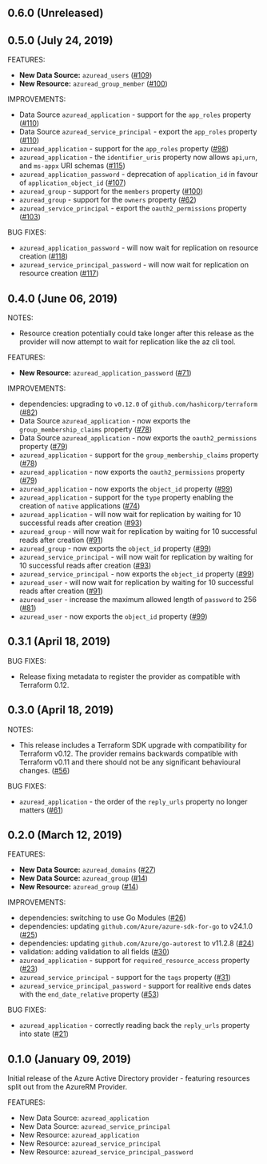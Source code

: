 ## 0.6.0 (Unreleased)
## 0.5.0 (July 24, 2019)

FEATURES:

* **New Data Source:** `azuread_users` ([#109](https://github.com/terraform-providers/terraform-provider-azuread/issues/109))
* **New Resource:** `azuread_group_member` ([#100](https://github.com/terraform-providers/terraform-provider-azuread/issues/100))

IMPROVEMENTS:

* Data Source `azuread_application` - support for the `app_roles` property ([#110](https://github.com/terraform-providers/terraform-provider-azuread/issues/110))
* Data Source `azuread_service_principal` - export the `app_roles` property ([#110](https://github.com/terraform-providers/terraform-provider-azuread/issues/110))
* `azuread_application` - support for the `app_roles` property ([#98](https://github.com/terraform-providers/terraform-provider-azuread/issues/98))
* `azuread_application` - the `identifier_uris` property now allows `api`,`urn`, and `ms-appx` URI schemas ([#115](https://github.com/terraform-providers/terraform-provider-azuread/issues/115))
* `azuread_application_password` - deprecation of `application_id` in favour of `application_object_id` ([#107](https://github.com/terraform-providers/terraform-provider-azuread/issues/107))
* `azuread_group` - support for the `members` property ([#100](https://github.com/terraform-providers/terraform-provider-azuread/issues/100))
* `azuread_group` - support for the `owners` property ([#62](https://github.com/terraform-providers/terraform-provider-azuread/issues/62))
* `azuread_service_principal` - export the `oauth2_permissions` property ([#103](https://github.com/terraform-providers/terraform-provider-azuread/issues/103))

BUG FIXES:

* `azuread_application_password` - will now wait for replication on resource creation ([#118](https://github.com/terraform-providers/terraform-provider-azuread/issues/118))
* `azuread_service_principal_password` - will now wait for replication on resource creation ([#117](https://github.com/terraform-providers/terraform-provider-azuread/issues/117))

## 0.4.0 (June 06, 2019)

NOTES:

* Resource creation potentially could take longer after this release as the provider will now attempt to wait for replication like the az cli tool. 

FEATURES:

* **New Resource:** `azuread_application_password` ([#71](https://github.com/terraform-providers/terraform-provider-azuread/issues/71))

IMPROVEMENTS:

* dependencies: upgrading to `v0.12.0` of `github.com/hashicorp/terraform` ([#82](https://github.com/terraform-providers/terraform-provider-azuread/issues/82))
* Data Source `azuread_application` - now exports the `group_membership_claims` property ([#78](https://github.com/terraform-providers/terraform-provider-azuread/issues/78))
* Data Source `azuread_application` - now exports the `oauth2_permissions` property ([#79](https://github.com/terraform-providers/terraform-provider-azuread/issues/79))
* `azuread_application` - support for the `group_membership_claims` property ([#78](https://github.com/terraform-providers/terraform-provider-azuread/issues/78))
* `azuread_application` - now exports the `oauth2_permissions` property ([#79](https://github.com/terraform-providers/terraform-provider-azuread/issues/79))
* `azuread_application` - now exports the `object_id` property ([#99](https://github.com/terraform-providers/terraform-provider-azuread/issues/99))
* `azuread_application` - support for the `type` property enabling the creation of `native` applications ([#74](https://github.com/terraform-providers/terraform-provider-azuread/issues/74))
* `azuread_application` - will now wait for replication by waiting for 10 successful reads after creation ([#93](https://github.com/terraform-providers/terraform-provider-azuread/issues/93))
* `azuread_group` - will now wait for replication by waiting for 10 successful reads after creation ([#91](https://github.com/terraform-providers/terraform-provider-azuread/issues/91))
* `azuread_group` - now exports the `object_id` property ([#99](https://github.com/terraform-providers/terraform-provider-azuread/issues/99))
* `azuread_service_principal` - will now wait for replication by waiting for 10 successful reads after creation ([#93](https://github.com/terraform-providers/terraform-provider-azuread/issues/93))
* `azuread_service_principal` - now exports the `object_id` property ([#99](https://github.com/terraform-providers/terraform-provider-azuread/issues/99))
* `azuread_user` - will now wait for replication by waiting for 10 successful reads after creation ([#91](https://github.com/terraform-providers/terraform-provider-azuread/issues/91))
* `azuread_user` - increase the maximum allowed length of `password` to 256 ([#81](https://github.com/terraform-providers/terraform-provider-azuread/issues/81))
* `azuread_user` - now exports the `object_id` property ([#99](https://github.com/terraform-providers/terraform-provider-azuread/issues/99))

## 0.3.1 (April 18, 2019)

BUG FIXES:

* Release fixing metadata to register the provider as compatible with Terraform 0.12.

## 0.3.0 (April 18, 2019)

NOTES:

* This release includes a Terraform SDK upgrade with compatibility for Terraform v0.12. The provider remains backwards compatible with Terraform v0.11 and there should not be any significant behavioural changes. ([#56](https://github.com/terraform-providers/terraform-provider-azuread/issues/56))

BUG FIXES:

* `azuread_application` - the order of the `reply_urls` property no longer matters ([#61](https://github.com/terraform-providers/terraform-provider-azuread/issues/61))

## 0.2.0 (March 12, 2019)

FEATURES:

* **New Data Source:** `azuread_domains` ([#27](https://github.com/terraform-providers/terraform-provider-azuread/issues/27))
* **New Data Source:** `azuread_group` ([#14](https://github.com/terraform-providers/terraform-provider-azuread/issues/14))
* **New Resource:** `azuread_group` ([#14](https://github.com/terraform-providers/terraform-provider-azuread/issues/14))

IMPROVEMENTS:

* dependencies: switching to use Go Modules ([#26](https://github.com/terraform-providers/terraform-provider-azuread/issues/26))
* dependencies: updating `github.com/Azure/azure-sdk-for-go` to v24.1.0 ([#25](https://github.com/terraform-providers/terraform-provider-azuread/issues/25))
* dependencies: updating `github.com/Azure/go-autorest` to v11.2.8 ([#24](https://github.com/terraform-providers/terraform-provider-azuread/issues/24))
* validation: adding validation to all fields ([#30](https://github.com/terraform-providers/terraform-provider-azuread/issues/30))
* `azuread_application` - support for `required_resource_access` property ([#23](https://github.com/terraform-providers/terraform-provider-azuread/issues/23))
* `azuread_service_principal` - support for the `tags` property ([#31](https://github.com/terraform-providers/terraform-provider-azuread/issues/31))
* `azuread_service_principal_password` - support for realitive ends dates with the `end_date_relative` property ([#53](https://github.com/terraform-providers/terraform-provider-azuread/issues/53))

BUG FIXES:

* `azuread_application` - correctly reading back the `reply_urls` property into state ([#21](https://github.com/terraform-providers/terraform-provider-azuread/issues/21))


## 0.1.0 (January 09, 2019)

Initial release of the Azure Active Directory provider - featuring resources split out from the AzureRM Provider.

FEATURES:

* New Data Source: `azuread_application`
* New Data Source: `azuread_service_principal`
* New Resource: `azuread_application`
* New Resource: `azuread_service_principal`
* New Resource: `azuread_service_principal_password`
